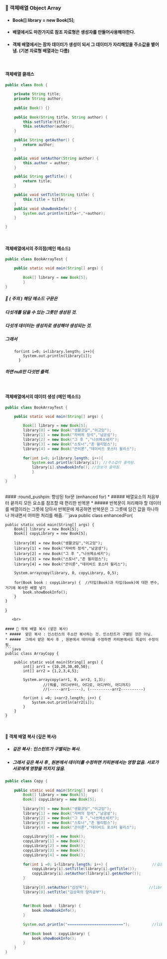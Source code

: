 ###  :pushpin: 객체배열 Object Array
* #### Book[] library = new Book[5];
* #### 배열에서도 마찬가지로 참조 자료형은 생성자를 만들어사용해야한다.
* #### 객체 배열에서는 장차 데이터가 생성이 되서 그 데이터가 자리해있을 주소값을 뱉어냄. (기본 자료형 배열과는 다름)

<br>

#### 객체배열 클래스
```java
public class Book {
	
	private String title;
	private String author;
	
	public Book() {}
	
	public Book(String title, String author) {
		this.setTitle(title);
		this.setAuthor(author);
	}

	public String getAuthor() {
		return author;
	}

	public void setAuthor(String author) {
		this.author = author;
	}

	public String getTitle() {
		return title;
	}

	public void setTitle(String title) {
		this.title = title;
	}
	public void showBookInfo() {
		System.out.println(title+","+author);
	}

}
```  
   <br>
   
#### 객체배열에서의 주의점(메인 메소드)
```java
public class BookArrayTest {

	public static void main(String[] args) {
		
		Book[] library = new Book[5]; 
    	}
}
``` 
#####  :round_pushpin: ( 주의 ) 해당 메소드 구문은
##### 다섯개를 담을 수 있는 그릇만 생성된 것. 
##### 다섯개 데이터는 생성자로 생성해야 생성되는 것. 
##### 그래서 

 		for(int i=0; i<library.length; i++){
		    System.out.println(library[i]);
		  }

##### 하면 null만 다섯번 출력. 
		
   <br>
   
#### 객체배열에서의 데이터 생성 (메인 메소드)
```java
public class BookArrayTest {

	public static void main(String[] args) {
		
		Book[] library = new Book[5]; 
		library[0] = new Book("생활코딩","이고잉"); 
		library[1] = new Book("자바의 정석","남궁성");
		library[2] = new Book("그 후 ","나쓰메소세키");
		library[3] = new Book("스토너","존 윌리엄스");
		library[4] = new Book("끈이론","데이비드 포스터 윌리스");
		
		for(int i=0; i<library.length; i++){
			System.out.println(library[i]); //주소값이 출력됨. 
			library[i].showBookInfo(); //정보가 출력됨. 
			}
	}
}
```    
   <br>
#### :round_pushpin: 향상된 for문 (enhanced for)
* ##### 배열요소의 처음부터 끝까지 모든 요소를 참조할 때 편리한 반복문
* ##### 반복문이 처리해야 할 데이터를 배열이라는 그릇에 담아서 반복문에 제공하면 반복문은 그 그릇에 담긴 값을 하나하나 꺼내면서 어떠한 처리를 해줌. 
```java
public class enhancedFor{
	
	public static void main(String[] args) {
		Book[] library = new Book[5]; 
		Book[] copyLibrary = new Book[5];
		
		library[0] = new Book("생활코딩","이고잉");
		library[1] = new Book("자바의 정석","남궁성");
		library[2] = new Book("그 후 ","나쓰메소세키");
		library[3] = new Book("스토너","존 윌리엄스");
		library[4] = new Book("끈이론","데이비드 포스터 윌리스");
		
		System.arraycopy(library, 0, copyLibrary, 0,5);
		
		for(Book book : copyLibrary) {  //타입(Book)과 타입(book)에 대한 변수, 거기에 복사한 배열 넣기 
			book.showBookInfo();
		}
	}
}
```    
   <br> 
   
#### 📍 객체 배열 복사 (얕은 복사)
* #####  얕은 복사 : 인스턴스의 주소만 복사하는 것. 인스턴트가 구별된 것은 아님. 
* #####  그래서 얕은 복사 후 , 원본에서 데이터를 수정하면 카피본에서도 똑같이 수정이 됨. 
```java
public class ArrayCopy {

	public static void main(String[] args) {
		int[] arr1 = {10,20,30,40,50};
		int[] arr2 = {1,2,3,4,5};
		
		System.arraycopy(arr1, 0, arr2, 1,3);
                 //(뭐를, 어디서부터, 어디로, 어디부터, 어디까지)
                 //(-----arr1-----), (----------arr2----------)
		
		for(int i =0; i<arr2.length; i++) {
			System.out.println(arr2[i]);
		}
	}
}
```    
   <br>
   
#### :round_pushpin: 객체 배열 복사 (깊은 복사)
* #####  깊은 복사 : 인스턴트가 구별되는 복사. 
* #####  그래서 깊은 복사 후 , 원본에서 데이터를 수정하면 카피본에서는 영향 없음. 서로가 서로에게 영향을 끼치지 않음. 
```java
public class Copy {
	
	public static void main(String[] args) {
		Book[] library = new Book[5]; 
		Book[] copyLibrary = new Book[5];
		
		library[0] = new Book("생활코딩","이고잉");
		library[1] = new Book("자바의 정석","남궁성");
		library[2] = new Book("그 후 ","나쓰메소세키");
		library[3] = new Book("스토너","존 윌리엄스");
		library[4] = new Book("끈이론","데이비드 포스터 윌리스");
		
		copyLibrary[0] = new Book();
		copyLibrary[1] = new Book();
		copyLibrary[2] = new Book();
		copyLibrary[3] = new Book();
		copyLibrary[4] = new Book();
		
		for(int i =0; i<library.length; i++) {                    //깊은 복사
			copyLibrary[i].setTitle(library[i].getTitle());
			copyLibrary[i].setAuthor(library[i].getAuthor());
		}
		
		library[0].setAuthor("김상욱");                           //library 데이터 수정
		library[0].setTitle("김상욱의 양자공부");
    
		
		for(Book book : library) {                                
			book.showBookInfo();
		}
		
		System.out.println("=========================");          //library 데이터 수정 후, library만 수정되고 copyLibrary는 데이터 그대로 유지. 
		
		for(Book book : copyLibrary) {  
			book.showBookInfo();
		}
	}
}
```   
















